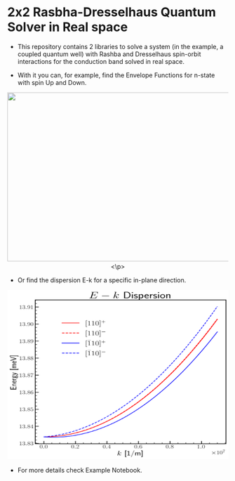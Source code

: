 # 2x2 Rasbha-Dresselhaus Quantum Solver in Real space

* This repository contains 2 libraries to solve a system (in the example, a coupled quantum well) with Rashba and Dresselhaus spin-orbit interactions for the conduction band solved in real space.

* With it you can, for example, find the Envelope Functions for n-state with spin Up and Down.


<p align="center">
  <img width="600" height="385" src="./Real_Space/WF_Example.png">
<\p>


* Or find the dispersion E-k for a specific in-plane direction.

<p align="center">
  <img width="600" height="385" src="./Dispersion_Example.png">
</p>

* For more details check Example Notebook.
